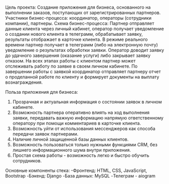 Цель проекта: 
Создание приложения для бизнеса, основанного на выполнении заказов, поступающих от зарегистрированных партнеров.
Участники бизнес-процесса: координатор, операторы (сотрудники компании), партнеры.
Схема бизнес-процесса: Партнер отправляет данные клиента через личный кабинет, оператор получает уведомление о создании нового клиента в телеграмм, обрабатывает заявку, результаты отображает в карточке клиента. 
В режиме реального времени партнер получает в телеграмм (либо на электронную почту) уведомление о результатах обработки заявки.
Оператор доводит заявку до удачного завершения (оказание услуги) либо закрывает заявку отказом. На всех этапах работы с клиентом партнер может отслеживать работу по заявке в своем личном кабинете.
По завершении работы с заявкой координатор отправляет партнеру отчет о проделанной работе по клиенту и формирует документы на выплату вознаграждения.

Польза приложения для бизнеса:
1. Прозрачная и актуальная информация о состоянии заявок в личном кабинете.
2. Возможность партнера оперативно влиять на ход выполнения заявки, передавать важную информацию напрямую ответственному оператору при помощи комментариев в карточке клиента.
3. Возможность уйти от использования мессенджеров как способа передачи заявок партнерами.
4. Наличие личной защищенной базы данных клиентов.
5. Возможность пользоваться только нужными функциями CRM, без лишнего информационного шума внутри приложения.
6. Простая схема работы - возможность легко и быстро обучить сотрудников.

Основные компоненты стека:
-Фронтенд: HTML, CSS, JavaScript, Bootstrap
-Бэкенд: Django
-База данных: MySQL
-Телеграм - aiogram
